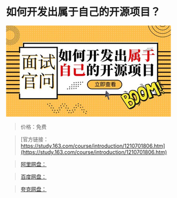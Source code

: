 # 如何开发出属于自己的开源项目？

![img](../../../assets/study163/free/e77614d281e54995869e9289b091e2ed.jpg)

> 价格：免费

> [官方链接：https://study.163.com/course/introduction/1210701806.htm](https://study.163.com/course/introduction/1210701806.htm)

> [阿里网盘：]()

> [百度网盘：]()

> [夸克网盘：]()
